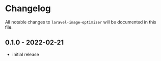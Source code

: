 # Changelog

All notable changes to `laravel-image-optimizer` will be documented in this file.

## 0.1.0 - 2022-02-21

- initial release
